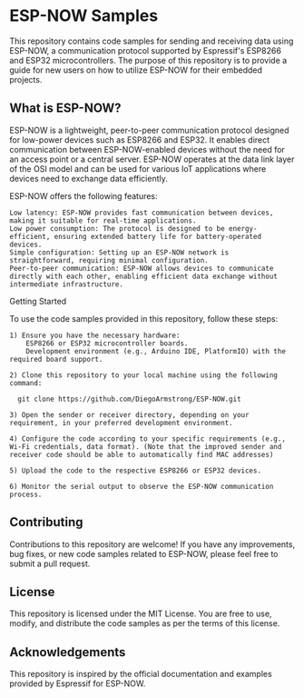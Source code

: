 # ESP-NOW Samples

This repository contains code samples for sending and receiving data using ESP-NOW, a communication protocol supported by Espressif's ESP8266 and ESP32 microcontrollers. The purpose of this repository is to provide a guide for new users on how to utilize ESP-NOW for their embedded projects.

## What is ESP-NOW?

ESP-NOW is a lightweight, peer-to-peer communication protocol designed for low-power devices such as ESP8266 and ESP32. It enables direct communication between ESP-NOW-enabled devices without the need for an access point or a central server. ESP-NOW operates at the data link layer of the OSI model and can be used for various IoT applications where devices need to exchange data efficiently.

ESP-NOW offers the following features:

    Low latency: ESP-NOW provides fast communication between devices, making it suitable for real-time applications.
    Low power consumption: The protocol is designed to be energy-efficient, ensuring extended battery life for battery-operated devices.
    Simple configuration: Setting up an ESP-NOW network is straightforward, requiring minimal configuration.
    Peer-to-peer communication: ESP-NOW allows devices to communicate directly with each other, enabling efficient data exchange without intermediate infrastructure.

Getting Started

To use the code samples provided in this repository, follow these steps:

    1) Ensure you have the necessary hardware:
        ESP8266 or ESP32 microcontroller boards.
        Development environment (e.g., Arduino IDE, PlatformIO) with the required board support.

    2) Clone this repository to your local machine using the following command:

      git clone https://github.com/DiegoArmstrong/ESP-NOW.git
    
    3) Open the sender or receiver directory, depending on your requirement, in your preferred development environment.

    4) Configure the code according to your specific requirements (e.g., Wi-Fi credentials, data format). (Note that the improved sender and receiver code should be able to automatically find MAC addresses)

    5) Upload the code to the respective ESP8266 or ESP32 devices.

    6) Monitor the serial output to observe the ESP-NOW communication process.

## Contributing

Contributions to this repository are welcome! If you have any improvements, bug fixes, or new code samples related to ESP-NOW, please feel free to submit a pull request.

## License

This repository is licensed under the MIT License. You are free to use, modify, and distribute the code samples as per the terms of this license.

## Acknowledgements

This repository is inspired by the official documentation and examples provided by Espressif for ESP-NOW.

